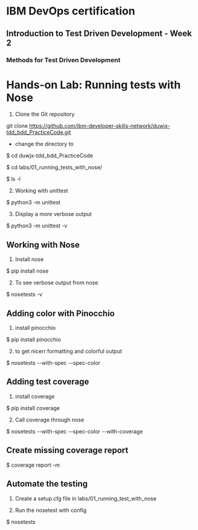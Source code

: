 # IBM DevOps certification
## Introduction to Test Driven Development - Week 2
### Methods for Test Driven Development

# Hands-on Lab: Running tests with Nose

1. Clone the Git repository

git clone <https://github.com/ibm-developer-skills-network/duwjx-tdd_bdd_PracticeCode.git>

* change the directory to 

$ cd duwjx-tdd_bdd_PracticeCode

$ cd labs/01_running_tests_with_nose/

$ ls -l

2. Working with unittest

$ python3 -m unittest

3. Display a more verbose output

$ python3 -m unittest -v

## Working with Nose

1. Install nose

$ pip install nose

2. To see verbose output from nose

$ nosetests -v

## Adding color with Pinocchio

1. install pinocchio

$ pip install pinocchio

2. to get nicerr formatting and colorful output 

$ nosetests --with-spec --spec-color
## Adding test coverage

1. install coverage

$ pip install coverage

2. Call coverage through nose

$ nosetests --with-spec --spec-color --with-coverage
## Create missing coverage report

$ coverage report -m

## Automate the testing

1. Create a setup.cfg file in labs/01_running_test_with_nose

2. Run the nosetest with config

$ nosetests
